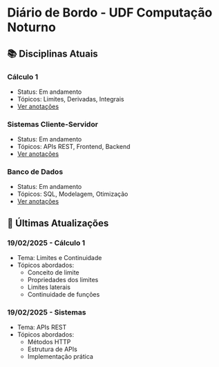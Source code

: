 # Diário de Bordo - UDF Computação Noturno

## 📚 Disciplinas Atuais

### Cálculo 1
- Status: Em andamento
- Tópicos: Limites, Derivadas, Integrais
- [Ver anotações](./disciplinas/calculo.md)

### Sistemas Cliente-Servidor
- Status: Em andamento
- Tópicos: APIs REST, Frontend, Backend
- [Ver anotações](./disciplinas/sistemas.md)

### Banco de Dados
- Status: Em andamento
- Tópicos: SQL, Modelagem, Otimização
- [Ver anotações](./disciplinas/banco.md)

## 📝 Últimas Atualizações

### 19/02/2025 - Cálculo 1
- Tema: Limites e Continuidade
- Tópicos abordados:
  - Conceito de limite
  - Propriedades dos limites
  - Limites laterais
  - Continuidade de funções

### 19/02/2025 - Sistemas
- Tema: APIs REST
- Tópicos abordados:
  - Métodos HTTP
  - Estrutura de APIs
  - Implementação prática
